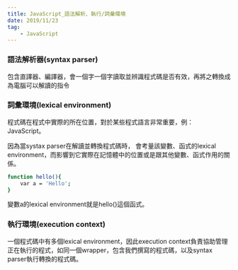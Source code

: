 ```yaml
---
title: JavaScript_語法解析、執行/詞彙環境
date: 2019/11/23
tag: 
    - JavaScript
---
```



### 語法解析器(syntax parser)

包含直譯器、編譯器，會一個字一個字讀取並辨識程式碼是否有效，再將之轉換成為電腦可以解讀的指令

### 詞彙環境(lexical environment)
程式碼在程式中實際的所在位置，對於某些程式語言非常重要，例：JavaScript。

因為當systax parser在解讀並轉換程式碼時， 會考量該變數、函式的lexical environment，而影響到它實際在記憶體中的位置或是跟其他變數、函式作用的關係。

``` bash
function hello(){
    var a = 'Hello';
}

```
變數a的lexical environment就是hello()這個函式。

### 執行環境(execution context)
一個程式碼中有多個lexical environment，因此execution context負責協助管理正在執行的程式，如同一個wrapper，包含我們撰寫的程式碼，以及syntax parser執行轉換的程式碼。



